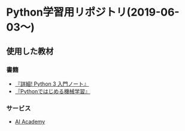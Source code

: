# Python学習用リポジトリ(2019-06-03〜)

## 使用した教材

### 書籍

- [『詳細! Python 3 入門ノート』](https://www.amazon.co.jp/dp/4800711673)
- [『Pythonではじめる機械学習』](https://www.amazon.co.jp/dp/4873117984)

### サービス

- [AI Academy](https://aiacademy.jp/)
